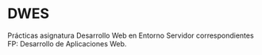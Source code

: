 # DWES
Prácticas asignatura Desarrollo Web en Entorno Servidor correspondientes FP: Desarrollo de Aplicaciones Web.
